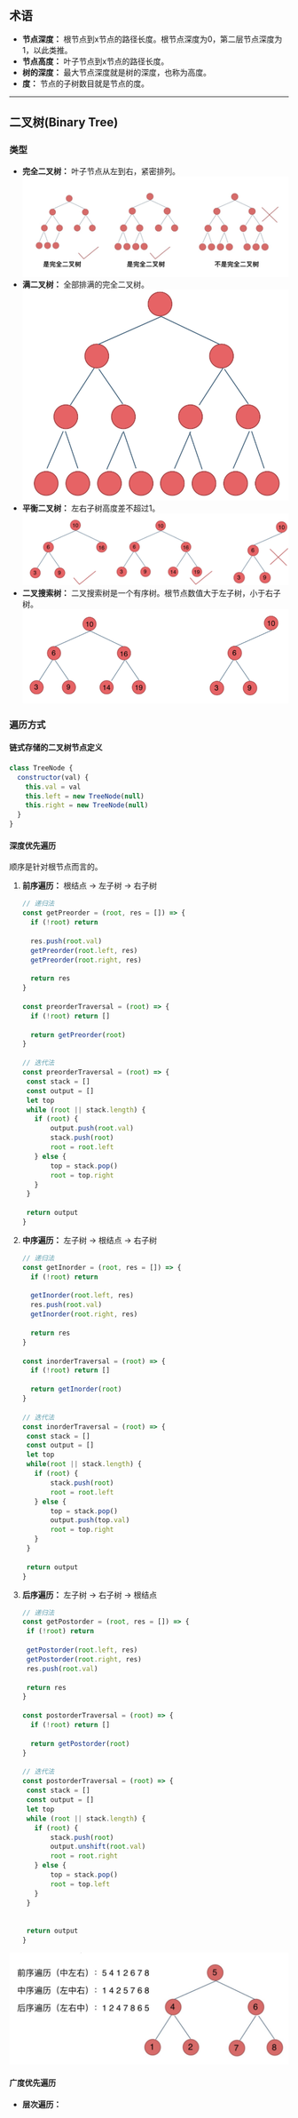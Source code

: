 
## 术语

* **节点深度：** 根节点到x节点的路径长度。根节点深度为0，第二层节点深度为1，以此类推。
* **节点高度：** 叶子节点到x节点的路径长度。
* **树的深度：** 最大节点深度就是树的深度，也称为高度。
* **度：** 节点的子树数目就是节点的度。

---

## 二叉树(Binary Tree)

### 类型
* **完全二叉树：** 叶子节点从左到右，紧密排列。
  ![完全二叉树](imgs/完全二叉树.jpg)
* **满二叉树：** 全部排满的完全二叉树。
  ![满二叉树](imgs/满二叉树.png)
* **平衡二叉树：** 左右子树高度差不超过1。
  ![平衡二叉树](imgs/平衡二叉树.png)
* **二叉搜索树：** 二叉搜索树是一个有序树。根节点数值大于左子树，小于右子树。
  ![二叉搜索树](imgs/二叉搜索树.png)

### 遍历方式

#### 链式存储的二叉树节点定义
``` Javascript
class TreeNode {
  constructor(val) {
    this.val = val
    this.left = new TreeNode(null)
    this.right = new TreeNode(null)
  }
}
```

#### 深度优先遍历
顺序是针对根节点而言的。
1. **前序遍历：** 根结点 -> 左子树 -> 右子树
   ``` Javascript
   // 递归法
   const getPreorder = (root, res = []) => {
     if (!root) return

     res.push(root.val)
     getPreorder(root.left, res)
     getPreorder(root.right, res)

     return res
   }

   const preorderTraversal = (root) => {
     if (!root) return []

     return getPreorder(root)
   }

   // 迭代法
   const preorderTraversal = (root) => {
    const stack = []
    const output = []
    let top
    while (root || stack.length) {
      if (root) {
          output.push(root.val)
          stack.push(root)
          root = root.left
      } else {
          top = stack.pop()
          root = top.right
      }
    }
    
    return output
   }
   ```

2. **中序遍历：** 左子树 -> 根结点 -> 右子树
   ``` Javascript
   // 递归法
   const getInorder = (root, res = []) => {
     if (!root) return

     getInorder(root.left, res)
     res.push(root.val)
     getInorder(root.right, res)

     return res
   }

   const inorderTraversal = (root) => {
     if (!root) return []

     return getInorder(root)
   }

   // 迭代法
   const inorderTraversal = (root) => {    
    const stack = []
    const output = []
    let top
    while(root || stack.length) {
      if (root) {
          stack.push(root)
          root = root.left
      } else {
          top = stack.pop() 
          output.push(top.val)
          root = top.right
      }
    }
    
    return output
   }
   ```

3. **后序遍历：** 左子树 -> 右子树 -> 根结点
   ``` Javascript
   // 递归法
   const getPostorder = (root, res = []) => {
    if (!root) return

    getPostorder(root.left, res)
    getPostorder(root.right, res)
    res.push(root.val)

    return res
   }

   const postorderTraversal = (root) => {
     if (!root) return []

     return getPostorder(root)
   }

   // 迭代法
   const postorderTraversal = (root) => {
    const stack = []
    const output = []
    let top
    while (root || stack.length) {
      if (root) {
          stack.push(root)
          output.unshift(root.val)
          root = root.right
      } else {
          top = stack.pop()
          root = top.left
      }
    }
    
    
    return output
   }
   ```
![深度优先遍历](imgs/深度优先遍历.jpg)

#### 广度优先遍历
* **层次遍历：**
